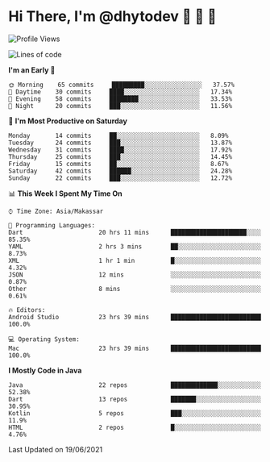 # Hi There, I'm @dhytodev 👋 👋 👋

<!--
**DhytoDev/dhytodev** is a ✨ _special_ ✨ repository because its `README.md` (this file) appears on your GitHub profile.

Here are some ideas to get you started:

- 🔭 I’m currently working on ...
- 🌱 I’m currently learning ...
- 👯 I’m looking to collaborate on ...
- 🤔 I’m looking for help with ...
- 💬 Ask me about ...
- 📫 How to reach me: ...
- 😄 Pronouns: ...
- ⚡ Fun fact: ...
-->

<!--START_SECTION:waka-->
![Profile Views](http://img.shields.io/badge/Profile%20Views-2-blue)

![Lines of code](https://img.shields.io/badge/From%20Hello%20World%20I%27ve%20Written-269556%20lines%20of%20code-blue)

**I'm an Early 🐤** 

```text
🌞 Morning    65 commits     █████████░░░░░░░░░░░░░░░░   37.57% 
🌆 Daytime    30 commits     ████░░░░░░░░░░░░░░░░░░░░░   17.34% 
🌃 Evening    58 commits     ████████░░░░░░░░░░░░░░░░░   33.53% 
🌙 Night      20 commits     ███░░░░░░░░░░░░░░░░░░░░░░   11.56%

```
📅 **I'm Most Productive on Saturday** 

```text
Monday       14 commits     ██░░░░░░░░░░░░░░░░░░░░░░░   8.09% 
Tuesday      24 commits     ███░░░░░░░░░░░░░░░░░░░░░░   13.87% 
Wednesday    31 commits     ████░░░░░░░░░░░░░░░░░░░░░   17.92% 
Thursday     25 commits     ███░░░░░░░░░░░░░░░░░░░░░░   14.45% 
Friday       15 commits     ██░░░░░░░░░░░░░░░░░░░░░░░   8.67% 
Saturday     42 commits     ██████░░░░░░░░░░░░░░░░░░░   24.28% 
Sunday       22 commits     ███░░░░░░░░░░░░░░░░░░░░░░   12.72%

```


📊 **This Week I Spent My Time On** 

```text
⌚︎ Time Zone: Asia/Makassar

💬 Programming Languages: 
Dart                     20 hrs 11 mins      █████████████████████░░░░   85.35% 
YAML                     2 hrs 3 mins        ██░░░░░░░░░░░░░░░░░░░░░░░   8.73% 
XML                      1 hr 1 min          █░░░░░░░░░░░░░░░░░░░░░░░░   4.32% 
JSON                     12 mins             ░░░░░░░░░░░░░░░░░░░░░░░░░   0.87% 
Other                    8 mins              ░░░░░░░░░░░░░░░░░░░░░░░░░   0.61%

🔥 Editors: 
Android Studio           23 hrs 39 mins      █████████████████████████   100.0%

💻 Operating System: 
Mac                      23 hrs 39 mins      █████████████████████████   100.0%

```

**I Mostly Code in Java** 

```text
Java                     22 repos            █████████████░░░░░░░░░░░░   52.38% 
Dart                     13 repos            ███████░░░░░░░░░░░░░░░░░░   30.95% 
Kotlin                   5 repos             ███░░░░░░░░░░░░░░░░░░░░░░   11.9% 
HTML                     2 repos             █░░░░░░░░░░░░░░░░░░░░░░░░   4.76%

```



 Last Updated on 19/06/2021
<!--END_SECTION:waka-->
